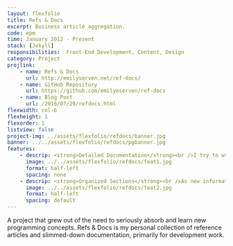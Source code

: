 ```yaml
---
layout: flexfolio
title: Refs & Docs
excerpt: Business article aggregation.
code: epm
time: January 2012 - Present
stack: [Jekyll]
responsibilities:  Front-End Development, Content, Design
category: Project
projlink:
    - name: Refs & Docs
      url: http://emilyserven.net/ref-docs/
    - name: GitHub Repository
      url: https://github.com/emilyeserven/ref-docs
    - name: Blog Post
      url: /2016/07/29/refdocs.html
flexwidth: col-6
flexheight: 1
flexorder: 1
listview: false
project-img: ../assets/flexfolio/refdocs/banner.jpg
banner: ../../assets/flexfolio/refdocs/pgbanner.jpg
features:
    - descrip: <strong>Detailed Documentation</strong><br />I try to write explanations of concepts with as little jargon as possible and integrate information from multiple sources. Non-disruptive footnotes are included for people who are curious and want to read more.
      image: ../../assets/flexfolio/refdocs/feat1.jpg
      format: half-left
      spacing: none
    - descrip: <strong>Organized Sections</strong><br />As new information is learned, I reorganize the documentation and try to interlink related information whenever I can.
      image: ../../assets/flexfolio/refdocs/feat2.jpg
      format: half-left
      spacing: default
---
```


A project that grew out of the need to seriously absorb and learn new programming concepts. Refs & Docs is my personal collection of reference articles and slimmed-down documentation, primarily for development work.
